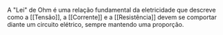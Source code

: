 A "Lei" de Ohm é uma relação fundamental da eletricidade que descreve como a [[Tensão]], a [[Corrente]] e a [[Resistência]] devem se comportar diante um circuito elétrico, sempre mantendo uma proporção.
